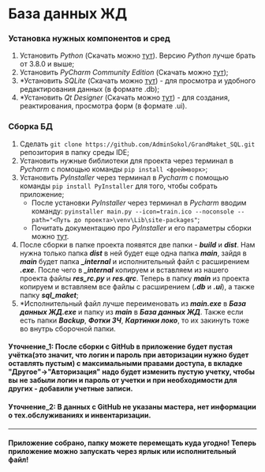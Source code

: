 # **База данных ЖД**
### Установка нужных компонентов и сред
1. Установить *Python* (Скачать можно [тут](https://www.python.org)). Версию *Python* лучше брать от 3.8.0 и выше;
2. Установить *PyCharm Community Edition* (Скачать можно [тут](https://www.jetbrains.com/pycharm/download/?section=windows));
3. *Установить *SQLite* (Скачать можно [тут](https://www.sqlite.org/download.html)) - для просмотра и удобного редактирования данных (в формате .db);
4. *Установить *Qt Designer* (Скачать можно [тут](https://build-system.fman.io/qt-designer-download)) - для создания, реактирования, просмотра форм (в формате .ui).
### Сборка БД
1. Сделать ```git clone https://github.com/AdminSokol/GrandMaket_SQL.git``` репозитория в папку среды IDE;
2. Установить нужные библиотеки для проекта через терминал в *Pycharm* с помощью команды ```pip install <фреймворк>```;
3. Установить *PyInstaller* через терминал в *Pycharm* с помощью команды ```pip install PyInstaller``` для того, чтобы собрать приложение;
   - После установки *PyInstaller* через терминал в *Pycharm* вводим команду: ```pyinstaller main.py --icon=train.ico --noconsole --path="<Путь до проекта>\venv\Lib\site-packages"```;
   - Почитать документацию про *PyInstaller* и его параметры сборки можно [тут](https://readthedocs.org/projects/pyinstaller/downloads/pdf/latest/).
4. После сборки в папке проекта появятся две папки - ***build*** и ***dist***. Нам нужна только папка ***dist*** в ней будет еще одна папка ***main***, зайдя в ***main*** будет папка ***_internal*** и исполнительный файл с расширением ***.exe***. После чего в ***_internal*** копируем и вставляем из нашего проекта файлы ***res_rc.py*** и ***res.qrc***. Теперь в папку ***main*** из проекта копируем и вставляем все файлы с расширением (***.db*** и ***.ui***), а также папку ***sql_maket***;
5. *Исполнительный файл лучше переименовать из ***main.exe*** в ***База данных ЖД.exe*** и папку из ***main*** в ***База данных ЖД***. Также если есть папки ***Backup***, ***Фотки ЗЧ***, ***Картинки локо***, то их закинуть тоже во внутрь сборочной папки.
#### Уточнение_1: После сборки с GitHub в приложение будет пустая учётка(это значит, что логин и пароль при авторизации нужно будет оставлять пустым) с максимальными правами доступа, в вкладке "Другое"->"Авторизация" надо будет изменить пустую учетку, чтобы вы не забыли логин и пароль от учетки и при необходимости для других - добавили учетные записи.
#### Уточнение_2: В данных с GitHub не указаны мастера, нет информации о тех.обслуживаниях и инвентаризации.
---
#### Приложение собрано, папку можете перемещать куда угодно! Теперь приложение можно запускать через ярлык или исполнительный файл!
